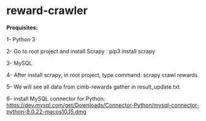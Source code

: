 # reward-crawler

<b> Prequisites: </b>

1- Python 3

2- Go to root project and  install Scrapy :
pip3 install scrapy

3- MySQL

4- After install scrapy, in root project, type command:
scrapy crawl rewards

5- We will see all data from cimb-rewards gather in result_update.txt

6- install MySQL connector for Python:
https://dev.mysql.com/get/Downloads/Connector-Python/mysql-connector-python-8.0.22-macos10.15.dmg

